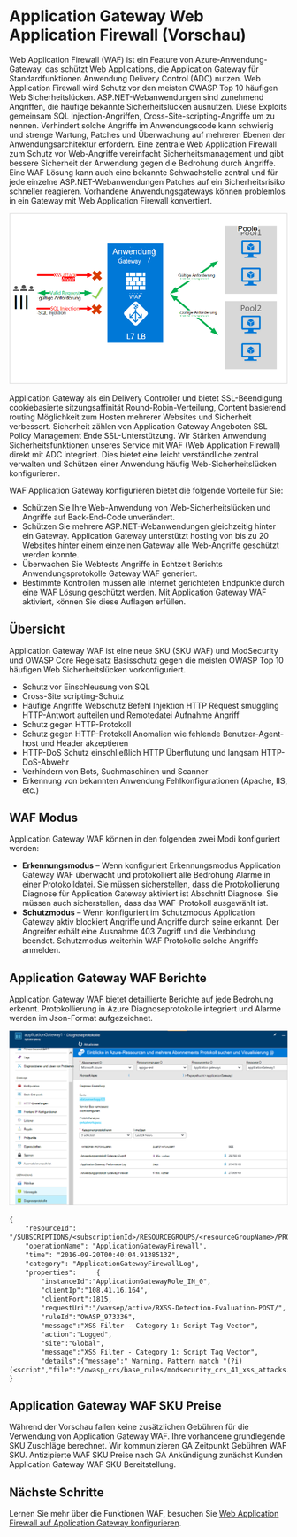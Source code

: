 <properties
   pageTitle="Einführung in Web Application Firewall (AAF) für Application Gateway | Microsoft Azure"
   description="Diese Seite bietet einen Überblick über der Web Application Firewall (AAF) Application Gateway "
   documentationCenter="na"
   services="application-gateway"
   authors="amsriva"
   manager="rossort"
   editor="amsriva"/>
<tags
   ms.service="application-gateway"
   ms.devlang="na"
   ms.topic="hero-article"
   ms.tgt_pltfrm="na"
   ms.workload="infrastructure-services"
   ms.date="10/25/2016"
   ms.author="amsriva"/>

# <a name="application-gateway-web-application-firewall-preview"></a>Application Gateway Web Application Firewall (Vorschau)

Web Application Firewall (WAF) ist ein Feature von Azure-Anwendung-Gateway, das schützt Web Applications, die Application Gateway für Standardfunktionen Anwendung Delivery Control (ADC) nutzen. Web Application Firewall wird Schutz vor den meisten OWASP Top 10 häufigen Web Sicherheitslücken. ASP.NET-Webanwendungen sind zunehmend Angriffen, die häufige bekannte Sicherheitslücken ausnutzen. Diese Exploits gemeinsam SQL Injection-Angriffen, Cross-Site-scripting-Angriffe um zu nennen. Verhindert solche Angriffe im Anwendungscode kann schwierig und strenge Wartung, Patches und Überwachung auf mehreren Ebenen der Anwendungsarchitektur erfordern. Eine zentrale Web Application Firewall zum Schutz vor Web-Angriffe vereinfacht Sicherheitsmanagement und gibt bessere Sicherheit der Anwendung gegen die Bedrohung durch Angriffe. Eine WAF Lösung kann auch eine bekannte Schwachstelle zentral und für jede einzelne ASP.NET-Webanwendungen Patches auf ein Sicherheitsrisiko schneller reagieren. Vorhandene Anwendungsgateways können problemlos in ein Gateway mit Web Application Firewall konvertiert.

![imageURLroute](./media/application-gateway-webapplicationfirewall-overview/WAF1.png)

Application Gateway als ein Delivery Controller und bietet SSL-Beendigung cookiebasierte sitzungsaffinität Round-Robin-Verteilung, Content basierend routing Möglichkeit zum Hosten mehrerer Websites und Sicherheit verbessert. Sicherheit zählen von Application Gateway Angeboten SSL Policy Management Ende SSL-Unterstützung. Wir Stärken Anwendung Sicherheitsfunktionen unseres Service mit WAF (Web Application Firewall) direkt mit ADC integriert. Dies bietet eine leicht verständliche zentral verwalten und Schützen einer Anwendung häufig Web-Sicherheitslücken konfigurieren.

WAF Application Gateway konfigurieren bietet die folgende Vorteile für Sie:

- Schützen Sie Ihre Web-Anwendung von Web-Sicherheitslücken und Angriffe auf Back-End-Code unverändert.
- Schützen Sie mehrere ASP.NET-Webanwendungen gleichzeitig hinter ein Gateway. Application Gateway unterstützt hosting von bis zu 20 Websites hinter einem einzelnen Gateway alle Web-Angriffe geschützt werden konnte.
- Überwachen Sie Webtests Angriffe in Echtzeit Berichts Anwendungsprotokolle Gateway WAF generiert.
- Bestimmte Kontrollen müssen alle Internet gerichteten Endpunkte durch eine WAF Lösung geschützt werden. Mit Application Gateway WAF aktiviert, können Sie diese Auflagen erfüllen.

## <a name="overview"></a>Übersicht

Application Gateway WAF ist eine neue SKU (SKU WAF) und ModSecurity und OWASP Core Regelsatz Basisschutz gegen die meisten OWASP Top 10 häufigen Web Sicherheitslücken vorkonfiguriert.

- Schutz vor Einschleusung von SQL
- Cross-Site scripting-Schutz
- Häufige Angriffe Webschutz Befehl Injektion HTTP Request smuggling HTTP-Antwort aufteilen und Remotedatei Aufnahme Angriff
- Schutz gegen HTTP-Protokoll
- Schutz gegen HTTP-Protokoll Anomalien wie fehlende Benutzer-Agent-host und Header akzeptieren
- HTTP-DoS Schutz einschließlich HTTP Überflutung und langsam HTTP-DoS-Abwehr
- Verhindern von Bots, Suchmaschinen und Scanner
- Erkennung von bekannten Anwendung Fehlkonfigurationen (Apache, IIS, etc.)

## <a name="waf-modes"></a>WAF Modus

Application Gateway WAF können in den folgenden zwei Modi konfiguriert werden:

- **Erkennungsmodus** – Wenn konfiguriert Erkennungsmodus Application Gateway WAF überwacht und protokolliert alle Bedrohung Alarme in einer Protokolldatei. Sie müssen sicherstellen, dass die Protokollierung Diagnose für Application Gateway aktiviert ist Abschnitt Diagnose. Sie müssen auch sicherstellen, dass das WAF-Protokoll ausgewählt ist.
- **Schutzmodus** – Wenn konfiguriert im Schutzmodus Application Gateway aktiv blockiert Angriffe und Angriffe durch seine erkannt. Der Angreifer erhält eine Ausnahme 403 Zugriff und die Verbindung beendet. Schutzmodus weiterhin WAF Protokolle solche Angriffe anmelden.

## <a name="application-gateway-waf-reports"></a>Application Gateway WAF Berichte

Application Gateway WAF bietet detaillierte Berichte auf jede Bedrohung erkennt. Protokollierung in Azure Diagnoseprotokolle integriert und Alarme werden im Json-Format aufgezeichnet.

![imageURLroute](./media/application-gateway-webapplicationfirewall-overview/waf2.png)

    {
        "resourceId": "/SUBSCRIPTIONS/<subscriptionId>/RESOURCEGROUPS/<resourceGroupName>/PROVIDERS/MICROSOFT.NETWORK/APPLICATIONGATEWAYS/<applicationGatewayName>",
        "operationName": "ApplicationGatewayFirewall",
        "time": "2016-09-20T00:40:04.9138513Z",
        "category": "ApplicationGatewayFirewallLog",
        "properties":     {
            "instanceId":"ApplicationGatewayRole_IN_0",
            "clientIp":"108.41.16.164",
            "clientPort":1815,
            "requestUri":"/wavsep/active/RXSS-Detection-Evaluation-POST/",
            "ruleId":"OWASP_973336",
            "message":"XSS Filter - Category 1: Script Tag Vector",
            "action":"Logged",
            "site":"Global",
            "message":"XSS Filter - Category 1: Script Tag Vector",
            "details":{"message":" Warning. Pattern match "(?i)(<script","file":"/owasp_crs/base_rules/modsecurity_crs_41_xss_attacks.conf","line":"14"}}
    }

## <a name="application-gateway-waf-sku-pricing"></a>Application Gateway WAF SKU Preise

Während der Vorschau fallen keine zusätzlichen Gebühren für die Verwendung von Application Gateway WAF. Ihre vorhandene grundlegende SKU Zuschläge berechnet. Wir kommunizieren GA Zeitpunkt Gebühren WAF SKU. Antizipierte WAF SKU Preise nach GA Ankündigung zunächst Kunden Application Gateway WAF SKU Bereitstellung.

## <a name="next-steps"></a>Nächste Schritte

Lernen Sie mehr über die Funktionen WAF, besuchen Sie [Web Application Firewall auf Application Gateway konfigurieren](application-gateway-web-application-firewall-portal.md).
